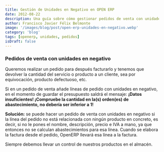 ```yaml
---
title: Gestión de Unidades en Negativo en OPEN ERP
date: 2012-08-22
description: Una guía sobre cómo gestionar pedidos de venta con unidades en negativo en OpenERP, incluyendo soluciones prácticas y recomendaciones para evitar errores en el control de inventarios.
author: Francisco Javier Félix Belmonte
image: '/images/blog/post/open-erp-unidades-en-negativo.webp'
category: 'blog'
tags: [openerp, unidades, pedidos]
isDraft: false
---
```


### **Pedidos de venta con unidades en negativo**

Queremos realizar un pedido para después facturarlo y tenemos que devolver la cantidad del servicio o producto a un cliente, sea por equivocación, producto defectuoso, etc.

Si en un pedido de venta añade líneas de pedido con unidades en negativo, en el momento de guardar el presupuesto saldrá el mensaje:
**¡Datos insuficientes! ¡Compruebe la cantidad en la(s) orden(es) de abastecimiento, no debería ser inferior a 1!**

**Solución:** se puede hacer un pedido de venta con unidades en negativo si la línea del pedido no está relacionada con ningún producto en concreto, es decir, si no le pones el nombre, descripción, precio e IVA a mano, ya que entonces no se calculan abastecimientos para esa línea. Cuando se elabora la factura desde el pedido, OpenERP llevará esa línea a la factura.

Siempre debemos llevar un control de nuestros productos en el almacén.
